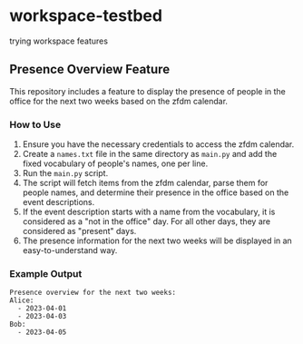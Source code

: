# workspace-testbed
trying workspace features

## Presence Overview Feature

This repository includes a feature to display the presence of people in the office for the next two weeks based on the zfdm calendar.

### How to Use

1. Ensure you have the necessary credentials to access the zfdm calendar.
2. Create a `names.txt` file in the same directory as `main.py` and add the fixed vocabulary of people's names, one per line.
3. Run the `main.py` script.
4. The script will fetch items from the zfdm calendar, parse them for people names, and determine their presence in the office based on the event descriptions.
5. If the event description starts with a name from the vocabulary, it is considered as a "not in the office" day. For all other days, they are considered as "present" days.
6. The presence information for the next two weeks will be displayed in an easy-to-understand way.

### Example Output

```
Presence overview for the next two weeks:
Alice:
  - 2023-04-01
  - 2023-04-03
Bob:
  - 2023-04-05
```
